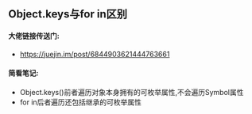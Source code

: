 ## Object.keys与for in区别
#### 大佬链接传送门:
- https://juejin.im/post/6844903621444763661
#### 简看笔记:
- Object.keys()前者遍历对象本身拥有的可枚举属性,不会遍历Symbol属性
- for in后者遍历还包括继承的可枚举属性
  